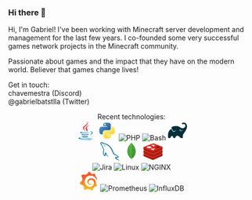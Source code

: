 ### Hi there 👋

Hi, I'm Gabriel! I've been working with Minecraft server development and management for the last few years. I co-founded some very successful games network projects in the Minecraft community. <br>

Passionate about games and the impact that they have on the modern world. Believer that games change lives!

Get in touch: <br>
chavemestra (Discord) <br>
@gabrielbatstlla (Twitter)



<p align="center">
Recent technologies: <br>
  <img alt="Java" width="40px" src="https://raw.githubusercontent.com/devicons/devicon/master/icons/java/java-original.svg">
  <img alt="Python" width="40px" src="https://raw.githubusercontent.com/devicons/devicon/master/icons/python/python-original.svg">  
  <img alt="PHP" width="40px" src="https://cdn.jsdelivr.net/gh/devicons/devicon/icons/php/php-original.svg">  
  <img alt="Bash" width="40px" src="https://cdn.jsdelivr.net/gh/devicons/devicon/icons/bash/bash-original.svg"> 
  <img alt="Gradle" width="40px" src="https://raw.githubusercontent.com/devicons/devicon/master/icons/gradle/gradle-plain.svg"> <br/>
  <img alt="MySQL" width="40px" src="https://raw.githubusercontent.com/devicons/devicon/master/icons/mysql/mysql-original.svg">
  <img alt="MongoDB" width="40px" src="https://raw.githubusercontent.com/devicons/devicon/master/icons/mongodb/mongodb-original.svg">
  <img alt="Redis" width="40px" src="https://raw.githubusercontent.com/devicons/devicon/master/icons/redis/redis-original.svg"> <br/>
  <img alt="Jira" width="40px" src="https://cdn.jsdelivr.net/gh/devicons/devicon/icons/jira/jira-original.svg">
  <img alt="Linux" width="40px" src="https://cdn.jsdelivr.net/gh/devicons/devicon/icons/linux/linux-original.svg">
  <img alt="NGINX" width="40px" src="https://cdn.jsdelivr.net/gh/devicons/devicon/icons/nginx/nginx-original.svg">  <br/>
  <img alt="Grafana" width="40px" src="https://raw.githubusercontent.com/devicons/devicon/develop/icons/grafana/grafana-original.svg">
  <img alt="Prometheus" width="40px" src="https://cdn.jsdelivr.net/gh/devicons/devicon/icons/prometheus/prometheus-original.svg"> 
  <img alt="InfluxDB" width="40px" src="https://cdn.discordapp.com/attachments/694435742880890932/1061769669662490705/influxdb-icon-252x256-lkngj47t.png">
 
</p>  

